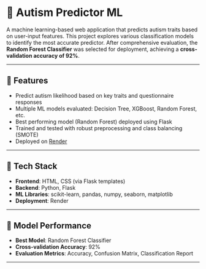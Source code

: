 # 🧠 Autism Predictor ML

A machine learning-based web application that predicts autism traits based on user-input features. This project explores various classification models to identify the most accurate predictor. After comprehensive evaluation, the **Random Forest Classifier** was selected for deployment, achieving a **cross-validation accuracy of 92%**.

---

## 🚀 Features

- Predict autism likelihood based on key traits and questionnaire responses
- Multiple ML models evaluated: Decision Tree, XGBoost, Random Forest, etc.
- Best performing model (Random Forest) deployed using Flask
- Trained and tested with robust preprocessing and class balancing (SMOTE)
- Deployed on [Render](https://render.com)

---

## 🧰 Tech Stack

- **Frontend**: HTML, CSS (via Flask templates)
- **Backend**: Python, Flask
- **ML Libraries**: scikit-learn, pandas, numpy, seaborn, matplotlib
- **Deployment**: Render

---

## 🧪 Model Performance

- **Best Model**: Random Forest Classifier  
- **Cross-validation Accuracy**: 92%  
- **Evaluation Metrics**: Accuracy, Confusion Matrix, Classification Report

---

